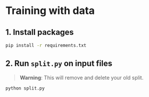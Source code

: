 # Training with data

## 1. Install packages

```bash
pip install -r requirements.txt
```

## 2. Run `split.py` on input files

> **Warning**: This will remove and delete your old split.

```bash
python split.py
```